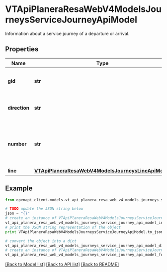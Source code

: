 # VTApiPlaneraResaWebV4ModelsJourneysServiceJourneyApiModel

Information about a service journey of a departure or arrival.

## Properties
Name | Type | Description | Notes
------------ | ------------- | ------------- | -------------
**gid** | **str** | 16-digit Västtrafik service journey gid. | 
**direction** | **str** | A description of the direction. | [optional] 
**number** | **str** | Västtrafik service journey number that the trip leg is a part of. | [optional] 
**line** | [**VTApiPlaneraResaWebV4ModelsJourneysLineApiModel**](VTApiPlaneraResaWebV4ModelsJourneysLineApiModel.md) |  | [optional] 

## Example

```python
from openapi_client.models.vt_api_planera_resa_web_v4_models_journeys_service_journey_api_model import VTApiPlaneraResaWebV4ModelsJourneysServiceJourneyApiModel

# TODO update the JSON string below
json = "{}"
# create an instance of VTApiPlaneraResaWebV4ModelsJourneysServiceJourneyApiModel from a JSON string
vt_api_planera_resa_web_v4_models_journeys_service_journey_api_model_instance = VTApiPlaneraResaWebV4ModelsJourneysServiceJourneyApiModel.from_json(json)
# print the JSON string representation of the object
print VTApiPlaneraResaWebV4ModelsJourneysServiceJourneyApiModel.to_json()

# convert the object into a dict
vt_api_planera_resa_web_v4_models_journeys_service_journey_api_model_dict = vt_api_planera_resa_web_v4_models_journeys_service_journey_api_model_instance.to_dict()
# create an instance of VTApiPlaneraResaWebV4ModelsJourneysServiceJourneyApiModel from a dict
vt_api_planera_resa_web_v4_models_journeys_service_journey_api_model_form_dict = vt_api_planera_resa_web_v4_models_journeys_service_journey_api_model.from_dict(vt_api_planera_resa_web_v4_models_journeys_service_journey_api_model_dict)
```
[[Back to Model list]](../README.md#documentation-for-models) [[Back to API list]](../README.md#documentation-for-api-endpoints) [[Back to README]](../README.md)


